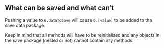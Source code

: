 ## What can be saved and what can't
Pushing a value to `G.dataToSave` will cause `G.[value]` to be added to the save data package.

Keep in mind that all methods will have to be reinitialized and any objects in the save package (nested or not) cannot contain any methods.